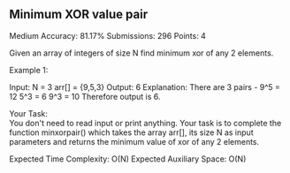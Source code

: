 ## Minimum XOR value pair

Medium Accuracy: 81.17% Submissions: 296 Points: 4

Given an array of integers of size N find minimum xor of any 2 elements.


Example 1:

Input:
N = 3
arr[] = {9,5,3}
Output: 6
Explanation:
There are 3 pairs -
9^5 = 12
5^3 = 6
9^3 = 10
Therefore output is 6.

Your Task:  
You don't need to read input or print anything. Your task is to complete the function minxorpair() which takes the array arr[], its size N as input parameters and returns the minimum value of xor of any 2 elements.



Expected Time Complexity: O(N)
Expected Auxiliary Space: O(N)